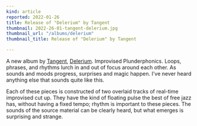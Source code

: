 ```yaml
---
kind: article
reported: 2022-01-26
title: Release of "Delerium" by Tangent
thumbnail: 2022-26-01-tangent-delerium.jpg
thumbnail_url: "/albums/delerium"
thumbnail_title: Release of "Delerium" by Tangent

---
```

A new album by [Tangent](https://archive.org/details/postmoderncore?sort=-date&and[]=creator%3A%22tangent%22), [Delerium](/albums/delerium). Improvised Plunderphonics. Loops, phrases, and rhythms lurch in and out of focus around each other. As sounds and moods progress, surprises and magic happen. I've never heard anything else that sounds quite like this.

Each of these pieces is constructed of two overlaid tracks of real-time improvised cut up. They have the kind of floating pulse the best of free jazz has, without having a fixed tempo; rhythm is important to these pieces. The sounds of the source material can be clearly heard, but what emerges is surprising and strange.